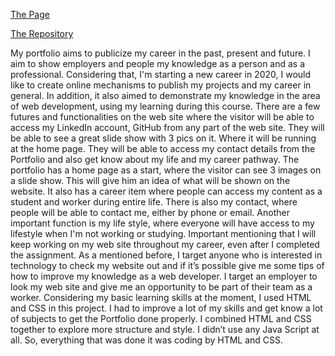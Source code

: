 <a href="https://pedro-caiado.github.io/">The Page</a>

<a href="https://github.com/Pedro-Caiado/Pedro-Caiado.github.io">The Repository</a>



My portfolio aims to publicize my career in the past, present and future. I aim to show employers and people my knowledge as a person and as a professional. Considering that, I'm starting a new career in 2020, I would like to create online mechanisms to publish my projects and my career in general. 
In addition, it also aimed to demonstrate my knowledge in the area of web development, using my learning during this course.
There are a few futures and functionalities on the web site where the visitor will be able to access my LinkedIn account, GitHub from any part of the web site. They will be able to see a great slide show with 3 pics on it. Where it will be running at the home page. They will be able to access my contact details from the Portfolio and also get know about my life and my career pathway.
The portfolio has a home page as a start, where the visitor can see 3 images on a slide show. This will give him an idea of what will be shown on the website. It also has a career item where people can access my content as a student and worker during entire life. There is also my contact, where people will be able to contact me, either by phone or email. Another important function is my life style, where everyone will have access to my lifestyle when I'm not working or studying. Important mentioning that I will keep working on my web site throughout my career, even after I completed the assignment.
As a mentioned before, I target anyone who is interested in technology to check my website out and if it’s possible give me some tips of how to improve my knowledge as a web developer. I target an employer to look my web site and give me an opportunity to be part of their team as a worker. 
Considering my basic learning skills at the moment, I used HTML and CSS in this project. I had to improve a lot of my skills and get know a lot of subjects to get the Portfolio done properly.
I combined HTML and CSS together to explore more structure and style. I didn’t use any Java Script at all. So, everything that was done it was coding by HTML and CSS.

